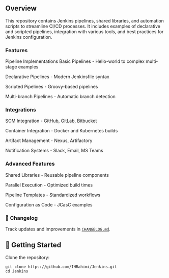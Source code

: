 ## Overview

This repository contains Jenkins pipelines, shared libraries, and automation scripts to streamline CI/CD processes. It includes examples of declarative and scripted pipelines, integration with various tools, and best practices for Jenkins configuration.

### Features

Pipeline Implementations
Basic Pipelines - Hello-world to complex multi-stage examples

Declarative Pipelines - Modern Jenkinsfile syntax

Scripted Pipelines - Groovy-based pipelines

Multi-branch Pipelines - Automatic branch detection

### Integrations

SCM Integration - GitHub, GitLab, Bitbucket

Container Integration - Docker and Kubernetes builds

Artifact Management - Nexus, Artifactory

Notification Systems - Slack, Email, MS Teams

### Advanced Features

Shared Libraries - Reusable pipeline components

Parallel Execution - Optimized build times

Pipeline Templates - Standardized workflows

Configuration as Code - JCasC examples

### 📜 **Changelog**  
Track updates and improvements in [`CHANGELOG.md`](./CHANGELOG.md).

## 🚀 Getting Started

Clone the repository: 

	git clone https://github.com/IHRahimi/Jenkins.git
	cd Jenkins
